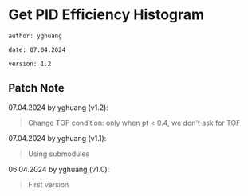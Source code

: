 # Get PID Efficiency Histogram

`author: yghuang`

`date: 07.04.2024`

`version: 1.2`

## Patch Note

07.04.2024 by yghuang (v1.2):

> Change TOF condition: only when pt < 0.4, we don't ask for TOF

07.04.2024 by yghuang (v1.1):

> Using submodules

06.04.2024 by yghuang (v1.0):

> First version
